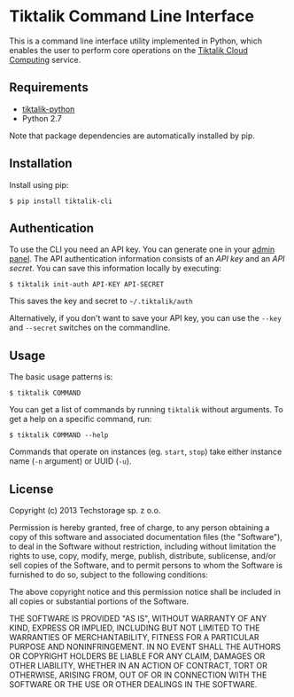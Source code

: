 # Tiktalik Command Line Interface

This is a command line interface utility implemented in Python, which enables the
user to perform core operations on the [Tiktalik Cloud Computing](http://www.tiktalik.com) service.

## Requirements

 * [tiktalik-python](https://github.com/tiktalik-cloud/tiktalik-python)
 * Python 2.7

Note that package dependencies are automatically installed by pip.

## Installation

Install using pip:

`$ pip install tiktalik-cli`

## Authentication

To use the CLI you need an API key. You can generate one in your
[admin panel](https://tiktalik.com/panel/#apikeys). The API authentication
information consists of an *API key* and an *API secret*. You can save this
information locally by executing:

`$ tiktalik init-auth API-KEY API-SECRET`

This saves the key and secret to `~/.tiktalik/auth`

Alternatively, if you don't want to save your API key, you can use the `--key`
and `--secret` switches on the commandline.

## Usage

The basic usage patterns is:

`$ tiktalik COMMAND`

You can get a list of commands by running `tiktalik` without arguments.
To get a help on a specific command, run:

`$ tiktalik COMMAND --help`

Commands that operate on instances (eg. `start`, `stop`) take either instance name
(`-n` argument) or UUID (`-u`).

## License

Copyright (c) 2013 Techstorage sp. z o.o.

Permission is hereby granted, free of charge, to any person obtaining a copy of 
this software and associated documentation files (the "Software"), to deal in 
the Software without restriction, including without limitation the rights to 
use, copy, modify, merge, publish, distribute, sublicense, and/or sell copies of 
the Software, and to permit persons to whom the Software is furnished to do so, 
subject to the following conditions:

The above copyright notice and this permission notice shall be included in all 
copies or substantial portions of the Software.

THE SOFTWARE IS PROVIDED "AS IS", WITHOUT WARRANTY OF ANY KIND, EXPRESS OR 
IMPLIED, INCLUDING BUT NOT LIMITED TO THE WARRANTIES OF MERCHANTABILITY, FITNESS 
FOR A PARTICULAR PURPOSE AND NONINFRINGEMENT. IN NO EVENT SHALL THE AUTHORS OR 
COPYRIGHT HOLDERS BE LIABLE FOR ANY CLAIM, DAMAGES OR OTHER LIABILITY, WHETHER 
IN AN ACTION OF CONTRACT, TORT OR OTHERWISE, ARISING FROM, OUT OF OR IN 
CONNECTION WITH THE SOFTWARE OR THE USE OR OTHER DEALINGS IN THE SOFTWARE.

